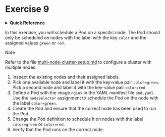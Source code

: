 # Exercise 9

<details>
<summary><b>Quick Reference</b></summary>
<p>

* Namespace: `default`<br>
* Documentation: [nodeSelector](https://kubernetes.io/docs/concepts/scheduling-eviction/assign-pod-node/#nodeselector), [Node affinity](https://kubernetes.io/docs/concepts/scheduling-eviction/assign-pod-node/#node-affinity)

</p>
</details>

In this exercise, you will schedule a Pod on a specific node. The Pod should only be scheduled on nodes with the label with the key `color` and the assigned values `green` or `red`.

> [!NOTE]
> Refer to the file [multi-node-cluster-setup.md](../common/multi-node-cluster-setup.md) to configure a cluster with multiple nodes.

1. Inspect the existing nodes and their assigned labels.
2. Pick one available node and label it with the key-value pair `color=green`. Pick a second node and label it with the key-value pair `color=red`.
3. Define a Pod with the image `nginx` in the YAML manifest file `pod.yaml`. Use the `nodeSelector` assignment to schedule the Pod on the node with the label `color=green`.
4. Create the Pod and ensure that the correct node has been used to run the Pod.
5. Change the Pod definition to schedule it on nodes with the label `color=green` or `color=red`.
6. Verify that the Pod runs on the correct node.